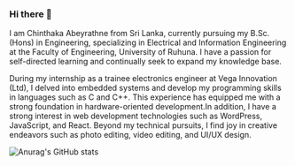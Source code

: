 ### Hi there 👋

I am Chinthaka Abeyrathne from Sri Lanka, currently pursuing my B.Sc. (Hons) in Engineering, specializing in Electrical and Information Engineering at the Faculty of Engineering, University of Ruhuna. I have a passion for self-directed learning and continually seek to expand my knowledge base.

During my internship as a trainee electronics engineer at Vega Innovation (Ltd), I delved into embedded systems and develop my programming skills in languages such as C and C++. This experience has equipped me with a strong foundation in hardware-oriented development.In addition, I have a strong interest in web development technologies such as WordPress, JavaScript, and React. Beyond my technical pursuits, I find joy in creative endeavors such as photo editing, video editing, and UI/UX design.

![Anurag's GitHub stats](https://github-readme-stats.vercel.app/api?username=chinthaka99&hide=contribs,prs)
